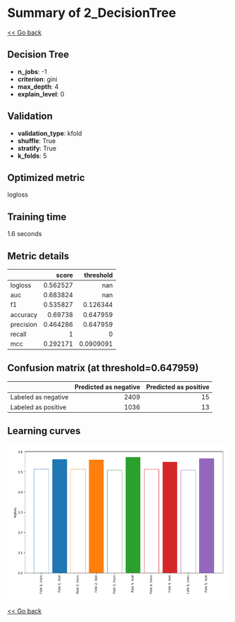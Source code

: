 # Summary of 2_DecisionTree

[<< Go back](../README.md)


## Decision Tree
- **n_jobs**: -1
- **criterion**: gini
- **max_depth**: 4
- **explain_level**: 0

## Validation
 - **validation_type**: kfold
 - **shuffle**: True
 - **stratify**: True
 - **k_folds**: 5

## Optimized metric
logloss

## Training time

1.6 seconds

## Metric details
|           |    score |   threshold |
|:----------|---------:|------------:|
| logloss   | 0.562527 | nan         |
| auc       | 0.683824 | nan         |
| f1        | 0.535827 |   0.126344  |
| accuracy  | 0.69738  |   0.647959  |
| precision | 0.464286 |   0.647959  |
| recall    | 1        |   0         |
| mcc       | 0.292171 |   0.0909091 |


## Confusion matrix (at threshold=0.647959)
|                     |   Predicted as negative |   Predicted as positive |
|:--------------------|------------------------:|------------------------:|
| Labeled as negative |                    2409 |                      15 |
| Labeled as positive |                    1036 |                      13 |

## Learning curves
![Learning curves](learning_curves.png)

[<< Go back](../README.md)
